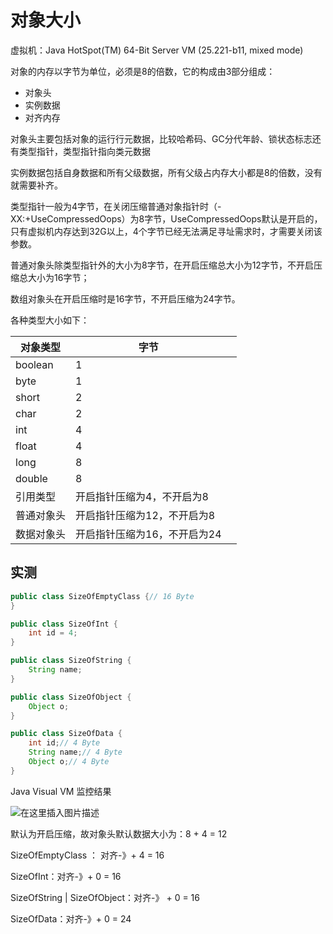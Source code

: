 # 对象大小

 虚拟机：Java HotSpot(TM) 64-Bit Server VM (25.221-b11, mixed mode)

 对象的内存以字节为单位，必须是8的倍数，它的构成由3部分组成：

- 对象头
- 实例数据
- 对齐内存

对象头主要包括对象的运行行元数据，比较哈希码、GC分代年龄、锁状态标志还有类型指针，类型指针指向类元数据

实例数据包括自身数据和所有父级数据，所有父级占内存大小都是8的倍数，没有就需要补齐。

类型指针一般为4字节，在关闭压缩普通对象指针时（-XX:+UseCompressedOops）为8字节，UseCompressedOops默认是开启的，只有虚拟机内存达到32G以上，4个字节已经无法满足寻址需求时，才需要关闭该参数。

 普通对象头除类型指针外的大小为8字节，在开启压缩总大小为12字节，不开启压缩总大小为16字节；

数组对象头在开启压缩时是16字节，不开启压缩为24字节。

 各种类型大小如下：

| 对象类型   | 字节                         |      |
| ---------- | ---------------------------- | ---- |
| boolean    | 1                            |      |
| byte       | 1                            |      |
| short      | 2                            |      |
| char       | 2                            |      |
| int        | 4                            |      |
| float      | 4                            |      |
| long       | 8                            |      |
| double     | 8                            |      |
| 引用类型   | 开启指针压缩为4，不开启为8   |      |
| 普通对象头 | 开启指针压缩为12，不开启为8  |      |
| 数据对象头 | 开启指针压缩为16，不开启为24 |      |

## 实测

```java
public class SizeOfEmptyClass {// 16 Byte
}
```

```java
public class SizeOfInt {
    int id = 4;
}
```

```java
public class SizeOfString {
    String name;
}
```

```java
public class SizeOfObject {
    Object o;
}
```

```java
public class SizeOfData {
    int id;// 4 Byte
    String name;// 4 Byte
    Object o;// 4 Byte
}
```

Java Visual VM 监控结果

![在这里插入图片描述](https://img-blog.csdnimg.cn/20200729153603584.png)

默认为开启压缩，故对象头默认数据大小为：8 + 4 = 12

SizeOfEmptyClass ： 对齐-》+ 4 = 16

SizeOfInt：对齐-》+ 0 = 16

SizeOfString | SizeOfObject：对齐-》 + 0 = 16

SizeOfData：对齐-》+ 0 = 24